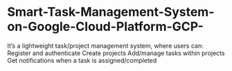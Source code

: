# Smart-Task-Management-System-on-Google-Cloud-Platform-GCP-
It’s a lightweight task/project management system, where users can:  Register and authenticate  Create projects  Add/manage tasks within projects  Get notifications when a task is assigned/completed
